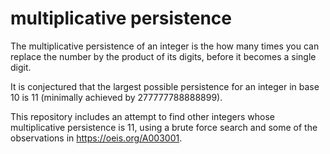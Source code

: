 # multiplicative persistence

The multiplicative persistence of an integer is the how many times you can replace the number by the product of its digits, before it becomes a single digit.

It is conjectured that the largest possible persistence for an integer in base 10 is 11 (minimally achieved by 277777788888899).

This repository includes an attempt to find other integers whose multiplicative persistence is 11, using a brute force search and some of the observations in https://oeis.org/A003001.
